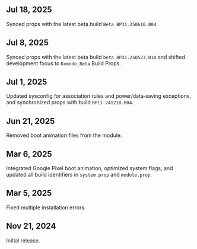 ## Jul 18, 2025
Synced props with the latest beta build `Beta_BP31.250610.004`

## Jul 8, 2025
Synced props with the latest beta build `beta_BP31.250523.010` and shifted development focus to `Komodo_Beta` Build Props.

## Jul 1, 2025
Updated sysconfig for association rules and power/data‑saving exceptions, and synchronized props with build `BP11.241210.004`.

## Jun 21, 2025
Removed boot animation files from the module.

## Mar 6, 2025
Integrated Google Pixel boot animation, optimized system flags, and updated all build identifiers in `system.prop` and `module.prop`.

## Mar 5, 2025
Fixed multiple installation errors.

## Nov 21, 2024
Initial release.
